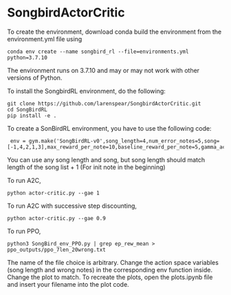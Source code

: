 # SongbirdActorCritic

To create the environment, download conda build the environment from the environment.yml file using

    conda env create --name songbird_rl --file=environments.yml python=3.7.10
   
The environment runs on 3.7.10 and may or may not work with other versions of Python.

To install the SongbirdRL environment, do the following:

    git clone https://github.com/larenspear/SongbirdActorCritic.git
    cd SongBirdRL
    pip install -e .
 
To create a SonBirdRL environment, you have to use the following code:
 
     env = gym.make('SongBirdRL-v0',song_length=4,num_error_notes=5,song=[-1,4,2,1,3],max_reward_per_note=10,baseline_reward_per_note=5,gamma_across_episode=0.99)
   
   You can use any song length and song, but song length should match length of the song list + 1 (For init note in the beginning)

To run A2C,

    python actor-critic.py --gae 1
   
To run A2C with successive step discounting,

    python actor-critic.py --gae 0.9
   
To run PPO, 

    python3 SongBird_env_PPO.py | grep ep_rew_mean > ppo_outputs/ppo_7len_20wrong.txt 
    
The name of the file choice is arbitrary. Change the action space variables (song length and wrong notes) in the corresponding env function inside. Change the plot to match.
To recreate the plots, open the plots.ipynb file and insert your filename into the plot code.

